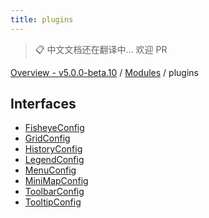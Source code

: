 ```yaml
---
title: plugins
---
```


> 📋 中文文档还在翻译中... 欢迎 PR

[Overview - v5.0.0-beta.10](../README.zh.md) / [Modules](../modules.zh.md) / plugins

## Interfaces

- [FisheyeConfig](../interfaces/plugins/FisheyeConfig.zh.md)
- [GridConfig](../interfaces/plugins/GridConfig.zh.md)
- [HistoryConfig](../interfaces/plugins/HistoryConfig.zh.md)
- [LegendConfig](../interfaces/plugins/LegendConfig.zh.md)
- [MenuConfig](../interfaces/plugins/MenuConfig.zh.md)
- [MiniMapConfig](../interfaces/plugins/MiniMapConfig.zh.md)
- [ToolbarConfig](../interfaces/plugins/ToolbarConfig.zh.md)
- [TooltipConfig](../interfaces/plugins/TooltipConfig.zh.md)
